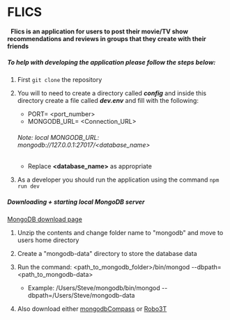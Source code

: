 # FLICS 
&nbsp;
 **Flics is an application for users to post their movie/TV show recommendations and reviews in groups that they create with their friends**

##### To help with developing the application please follow the steps below:

1. First `git clone` the repository

2. You will to need to create a directory called ***config*** and inside this directory create a file called ***dev.env*** and fill with the following:
    - PORT= <port_number>
    - MONGODB_URL= <Connection_URL>

    ###### Note: local MONGODB_URL: mongodb://127.0.0.1:27017/<database_name> 
    - Replace **<database_name>** as appropriate

3. As a developer you should run the application using the command `npm run dev`

##### Downloading + starting local MongoDB server
[MongoDB download page](https://www.mongodb.com/try/download/community)

1. Unzip the contents and change folder name to "mongodb" and move to users home directory
2. Create a "mongodb-data" directory to store the database data
3. Run the command: <path_to_mongodb_folder>/bin/mongod --dbpath=<path_to_mongodb-data>
    - Example: /Users/Steve/mongodb/bin/mongod --dbpath=/Users/Steve/mongodb-data

4. Also download either [mongodbCompass](https://www.mongodb.com/try/download/compass) or [Robo3T](https://robomongo.org/)
